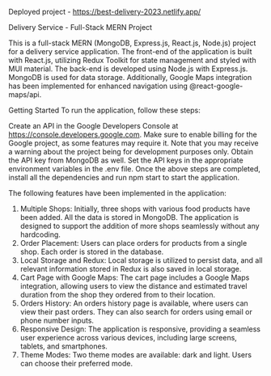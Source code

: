 Deployed project - https://best-delivery-2023.netlify.app/

Delivery Service - Full-Stack MERN Project

This is a full-stack MERN (MongoDB, Express.js, React.js, Node.js) project for a delivery service application. The front-end of the application is built with React.js, utilizing Redux Toolkit for state management and styled with MUI material. The back-end is developed using Node.js with Express.js. MongoDB is used for data storage. Additionally, Google Maps integration has been implemented for enhanced navigation using @react-google-maps/api.


Getting Started
To run the application, follow these steps:

Create an API in the Google Developers Console at https://console.developers.google.com. Make sure to enable billing for the Google project, as some features may require it. Note that you may receive a warning about the project being for development purposes only.
Obtain the API key from MongoDB as well.
Set the API keys in the appropriate environment variables in the .env file.
Once the above steps are completed, install all the dependencies and run npm start to start the application.


The following features have been implemented in the application:

1. Multiple Shops: Initially, three shops with various food products have been added. All the data is stored in MongoDB. The application is designed to support the addition of more shops seamlessly without any hardcoding.
2. Order Placement: Users can place orders for products from a single shop. Each order is stored in the database.
3. Local Storage and Redux: Local storage is utilized to persist data, and all relevant information stored in Redux is also saved in local storage.
4. Cart Page with Google Maps: The cart page includes a Google Maps integration, allowing users to view the distance and estimated travel duration from the shop they ordered from to their location.
5. Orders History: An orders history page is available, where users can view their past orders. They can also search for orders using email or phone number inputs.
6. Responsive Design: The application is responsive, providing a seamless user experience across various devices, including large screens, tablets, and smartphones.
7. Theme Modes: Two theme modes are available: dark and light. Users can choose their preferred mode.
